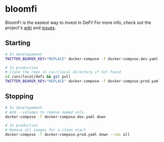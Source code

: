 # bloomfi

BloomFi is the easiest way to invest in DeFi! For more info, check out the project's [wiki](https://github.com/cibr-qcri/defi-robo-advisor/wiki) and [issues](https://github.com/orgs/cibr-qcri/projects/3).

## Starting

```zsh
# In developement
TWITTER_BEARER_KEY="REPLACE" docker-compose -f docker-compose.dev.yaml up --build --detach

# In production
# Clone the repo in /usr/local directory if not found
cd /usr/local/defi && git pull
TWITTER_BEARER_KEY="REPLACE" docker-compose -f docker-compose.prod.yaml up --build --detach
```

## Stopping

```zsh
# In developement
# Add --volumes to remove named vols
docker-compose -f docker-compose.dev.yaml down

# In production
# Remove all images for a clean start
docker-compose -f docker-compose.prod.yaml down --rmi all
```
